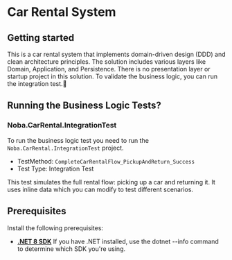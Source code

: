# Car Rental System

## Getting started
This is a car rental system that implements domain-driven design (DDD) and clean architecture principles. The solution includes various layers like Domain, Application, and Persistence. There is no presentation layer or startup project in this solution. To validate the business logic, you can run the integration test.🚀

## Running the Business Logic Tests?
### Noba.CarRental.IntegrationTest
To run the business logic test you need to run the `Noba.CarRental.IntegrationTest` project.
- TestMethod: `CompleteCarRentalFlow_PickupAndReturn_Success`
- Test Type: Integration Test

This test simulates the full rental flow: picking up a car and returning it. It uses inline data which you can modify to test different scenarios.

## Prerequisites
Install the following prerequisites:

- **[.NET 8 SDK](https://dotnet.microsoft.com/en-us/download/dotnet/8.0)**
  If you have .NET installed, use the dotnet --info command to determine which SDK you're using.


